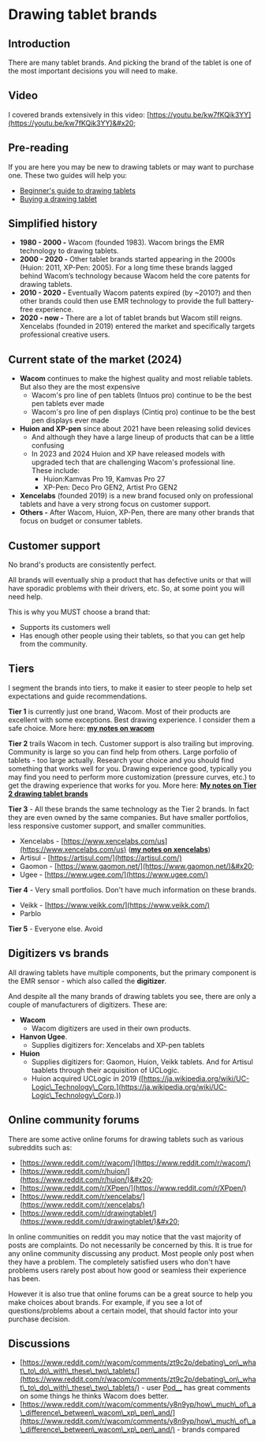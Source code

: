# Drawing tablet brands

## Introduction&#x20;

There are many tablet brands. And picking the brand of the tablet is one of the most important decisions you will need to make.

## Video

I covered brands extensively in this video: [https://youtu.be/kw7fKQik3YY](https://youtu.be/kw7fKQik3YY)&#x20;

## Pre-reading

If you are here you may be new to drawing tablets or may want to purchase one. These two guides will help you:

* [Beginner's guide to drawing tablets](../guides/beginners-guide.md)
* [Buying a drawing tablet](../buying-a-drawing-tablet/)

## Simplified history

* **1980 - 2000 -** Wacom (founded 1983). Wacom brings the EMR technology to drawing tablets.
* **2000 - 2020 -** Other tablet brands started appearing in the 2000s (Huion: 2011, XP-Pen: 2005). For a long time these brands lagged behind Wacom’s technology because Wacom held the core patents for drawing tablets.
* **2010 - 2020 -** Eventually Wacom patents expired (by \~2010?) and then other brands could then use EMR technology to provide the full battery-free experience.
* **2020 - now -** There are a lot of tablet brands but Wacom still reigns. Xencelabs (founded in 2019) entered the market and specifically targets professional creative users.&#x20;

## Current state of the market (2024)

* **Wacom** continues to make the highest quality and most reliable tablets. But also they are the most expensive
  * Wacom's pro line of pen tablets (Intuos pro) continue to be the best pen tablets ever made
  * Wacom's pro line of pen displays (Cintiq pro) continue to be the best pen displays ever made
* **Huion and XP-pen** since about 2021 have been releasing solid devices
  * And although they have a large lineup of products that can be a little confusing
  * In 2023 and 2024 Huion and XP have released models with upgraded tech that are challenging Wacom's professional line. These include:
    * Huion:Kamvas Pro 19, Kamvas Pro 27
    * XP-Pen: Deco Pro GEN2, Artist Pro GEN2
* **Xencelabs** (founded 2019) is a new brand focused only on professional tablets and have a very strong focus on customer support.
* **Others -** After Wacom, Huion, XP-Pen, there are many other brands that focus on budget or consumer tablets.&#x20;

## Customer support

No brand's products are consistently perfect.&#x20;

All brands will eventually ship a product that has defective units or that will have sporadic problems with their drivers, etc. So, at some point you will need help.

This is why you MUST choose a brand that:

* Supports its customers well
* Has enough other people using their tablets, so that you can get help from the community.&#x20;

## Tiers

I segment the brands into tiers, to make it easier to steer people to help set expectations and guide recommendations.

**Tier 1** is currently just one brand, Wacom. Most of their products are excellent with some exceptions. Best drawing experience. I consider them a safe choice. More here:  [**my notes on wacom**](7p-notes-wacom.md)

**Tier 2** trails Wacom in tech. Customer support is also trailing but improving. Community is large so you can find help from others. Large porfolio of tablets - too large actually. Research your choice and you should find something that works well for you. Drawing experience good, typically you may find you need to perform more customization (pressure curves, etc.) to get the drawing experience that works for you.  More here: [**My notes on Tier 2 drawing tablet brands**](7p-notes-tier-2-drawing-tablet-brands.md) &#x20;

**Tier 3** - All these brands the same technology as the Tier 2 brands. In fact they are even owned by the same companies. But have smaller portfolios, less responsive customer support, and smaller communities.&#x20;

* Xencelabs - [https://www.xencelabs.com/us](https://www.xencelabs.com/us) ([**my notes on xencelabs**](7p-notes-xencelabs.md))
* Artisul - [https://artisul.com/](https://artisul.com/)
* Gaomon - [https://www.gaomon.net/](https://www.gaomon.net/)&#x20;
* Ugee - [https://www.ugee.com/](https://www.ugee.com/)

**Tier 4** - Very small portfolios. Don't have much information on these brands.

* Veikk - [https://www.veikk.com/](https://www.veikk.com/)
* Parblo&#x20;

**Tier 5** - Everyone else. Avoid&#x20;

## Digitizers vs brands

All drawing tablets have multiple components, but the primary component is the EMR sensor - which also called the **digitizer**.

And despite all the many brands of drawing tablets you see, there are only a couple of manufacturers of digitizers. These are:

* **Wacom**
  * Wacom digitizers are used in their own products.
* **Hanvon Ugee**.&#x20;
  * Supplies digitizers for: Xencelabs and XP-pen tablets
* **Huion**&#x20;
  * Supplies digitizers for: Gaomon, Huion, Veikk tablets. And for Artisul taablets through their acquisition of UCLogic.
  * Huion acquired UCLogic in 2019 ([https://ja.wikipedia.org/wiki/UC-Logic\_Technology\_Corp.](https://ja.wikipedia.org/wiki/UC-Logic\_Technology\_Corp.))

## Online community forums

There are some active online forums for drawing tablets such as various subreddits such as:

* [https://www.reddit.com/r/wacom/](https://www.reddit.com/r/wacom/)
* [https://www.reddit.com/r/huion/](https://www.reddit.com/r/huion/)&#x20;
* [https://www.reddit.com/r/XPpen/](https://www.reddit.com/r/XPpen/) &#x20;
* [https://www.reddit.com/r/xencelabs/](https://www.reddit.com/r/xencelabs/)
* [https://www.reddit.com/r/drawingtablet/](https://www.reddit.com/r/drawingtablet/)&#x20;

In online communities on reddit you may notice that the vast majority of posts are complaints. Do not necessarily be concerned by this. It is true for any online community discussing any product. Most people only post when they have a problem. The completely satisfied users who don't have problems users rarely post about how good or seamless their experience has been.

However it is also true that online forums can be a great source to help you make choices about brands. For example, if you see a lot of questions/problems about a certain model, that should factor into your purchase decision.  &#x20;

## Discussions

* [https://www.reddit.com/r/wacom/comments/zt9c2p/debating\_on\_what\_to\_do\_with\_these\_two\_tablets/](https://www.reddit.com/r/wacom/comments/zt9c2p/debating\_on\_what\_to\_do\_with\_these\_two\_tablets/) - user [Pod\_\_](https://www.reddit.com/user/Pod\_\_/) has great comments on some things he thinks Wacom does better.
* [https://www.reddit.com/r/wacom/comments/y8n9yp/how\_much\_of\_a\_difference\_between\_wacom\_xp\_pen\_and/](https://www.reddit.com/r/wacom/comments/y8n9yp/how\_much\_of\_a\_difference\_between\_wacom\_xp\_pen\_and/) - brands compared

##

&#x20;
